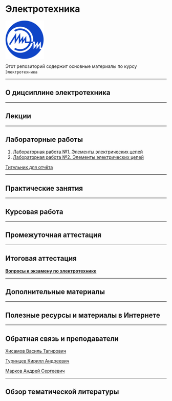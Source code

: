 # Электротехника  
<img src="./images/miet_logo.png" height='120' align="center"/>
          
Этот репозиторий содержит основные материалы по курсу `Электротехника`

---
## О дицсиплине электротехника
---
## Лекции
---
## Лабораторные работы

1. [Лабораторная работа №1. Элементы электрических цепей](./Labs/Lab_1/README.md)
2. [Лабораторная работа №2. Элементы электрических цепей](./Labs/Lab_2/README.md)

[Титульник для отчёта](./Labs/Main_temp.docx)

---
## Практические занятия
---
## Курсовая работа
---
## Промежуточная аттестация
---
## Итоговая аттестация

**[Вопросы к экзамену по электротехнике](./exam/README.md)**

---
## Дополнительные материалы
---
## Полезные ресурсы и материалы в Интернете
---
## Обратная связь и преподаватели

[Хисамов Василь Тагирович](https://t.me/PascalVT)

[Туринцев Кирилл Андреевич](https://t.me/BillyScreezo)

[Марков Андрей Сергеевич](https://vk.com/id114160468)

---
## Обзор тематической литературы



